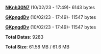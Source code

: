 [**NKnh30N7**](/data/NKnh30N7.txt) (10/02/23 - 17:49)- 6143 bytes

[**GKpngdDv**](/data/GKpngdDv.txt) (10/02/23 - 17:49)- 11547 bytes

[**GKpngdDv**](/data/GKpngdDv.txt) (10/02/23 - 17:49)- 11547 bytes

**Total Datas**: 9283

**Total Size**: 61.58 MB / 61.6 MB
